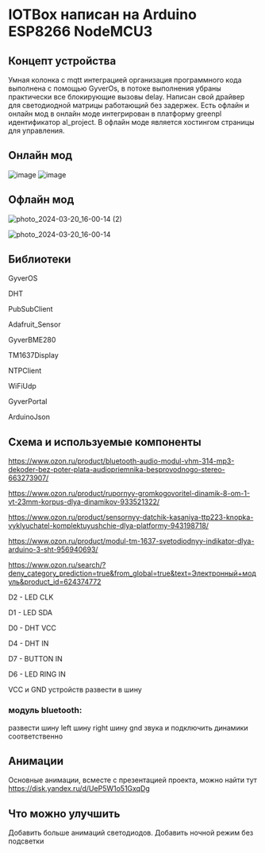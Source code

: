# IOTBox написан на Arduino ESP8266 NodeMCU3
## Концепт устройства
Умная колонка с mqtt интеграцией организация программного кода выполнена с помощью GyverOs, в потоке выполнения убраны практически все блокирующие вызовы delay. Написан свой драйвер для светодиодной матрицы работающий без задержек. 
Есть офлайн и онлайн мод в онлайн моде интегрирован в платформу greenpl идентификатор al_project. В офлайн моде является хостингом страницы для управления.
## Онлайн мод 
![image](https://github.com/Adiutant/IOTBox/assets/17684112/a176489a-6a3a-4fc9-9f2b-3e79f17bbb14)
![image](https://github.com/Adiutant/IOTBox/assets/17684112/44d0a61c-9969-4a2c-baf8-969641dd5eb2)

## Офлайн мод 

![photo_2024-03-20_16-00-14 (2)](https://github.com/Adiutant/IOTBox/assets/17684112/3efe5270-6ec8-4173-a9d3-b1c11158f608)

![photo_2024-03-20_16-00-14](https://github.com/Adiutant/IOTBox/assets/17684112/cabaff8c-db6e-46b7-8daa-5f50ac7e7ea0)

## Библиотеки
GyverOS

DHT

PubSubClient

Adafruit_Sensor

GyverBME280

TM1637Display

NTPClient

WiFiUdp

GyverPortal

ArduinoJson

## Схема и используемые компоненты
https://www.ozon.ru/product/bluetooth-audio-modul-vhm-314-mp3-dekoder-bez-poter-plata-audiopriemnika-besprovodnogo-stereo-663273907/

https://www.ozon.ru/product/rupornyy-gromkogovoritel-dinamik-8-om-1-vt-23mm-korpus-dlya-dinamikov-933521322/

https://www.ozon.ru/product/sensornyy-datchik-kasaniya-ttp223-knopka-vyklyuchatel-komplektuyushchie-dlya-platformy-943198718/

https://www.ozon.ru/product/modul-tm-1637-svetodiodnyy-indikator-dlya-arduino-3-sht-956940693/

https://www.ozon.ru/search/?deny_category_prediction=true&from_global=true&text=Электронный+модуль&product_id=624374772



D2 - LED CLK

D1 - LED SDA

D0 - DHT VCC

D4 - DHT IN

D7 - BUTTON IN

D6 - LED RING IN


VCC и GND устройств развести в шину

### модуль bluetooth:

развести шину left шину right шину gnd звука и подключить динамики соответственно

## Анимации

Основные анимации, всместе с презентацией проекта, можно найти тут https://disk.yandex.ru/d/UeP5W1o51GxqDg

## Что можно улучшить
Добавить больше анимаций светодиодов. 
Добавить ночной режим без подсветки

